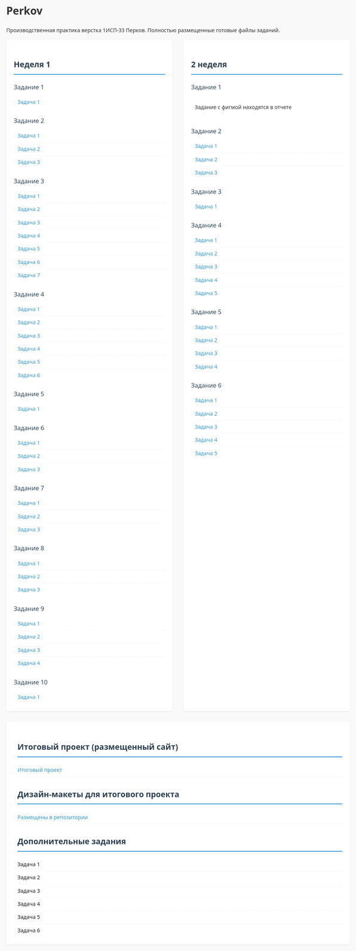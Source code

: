 # Perkov
Производственная практика верстка 1ИСП-33 Перков.
Полностью размещенные готовые файлы заданий.
<html>
<head>
    <meta charset="UTF-8">
    <meta name="viewport" content="width=device-width, initial-scale=1.0">
    <title>Задания по неделям практика</title>
    <style>
        :root {
            --primary-color: #2c3e50;
            --secondary-color: #34495e;
            --accent-color: #3498db;
            --text-color: #333;
            --light-gray: #f5f5f5;
            --border-radius: 4px;
        }       
        body {
            font-family: 'Segoe UI', Tahoma, Geneva, Verdana, sans-serif;
            line-height: 1.6;
            color: var(--text-color);
            max-width: 1200px;
            margin: 0 auto;
            padding: 20px;
            background-color: #f9f9f9;
        }        
        h2 {
            color: var(--primary-color);
            padding-bottom: 8px;
            border-bottom: 2px solid var(--accent-color);
            margin-top: 30px;
        }        
        h3 {
            color: var(--secondary-color);
            margin: 20px 0 10px 0;
            font-weight: 500;
        }        
        .weeks-container {
            display: flex;
            gap: 30px;
            flex-wrap: wrap;
        }        
        .week {
            flex: 1;
            min-width: 300px;
            background: white;
            padding: 20px;
            border-radius: var(--border-radius);
            box-shadow: 0 2px 5px rgba(0,0,0,0.05);
        }        
        .subtasks {
            margin-left: 10px;
        }        
        .subtasks div {
            padding: 6px 0;
            border-bottom: 1px dotted #eee;
        }        
        .subtasks div:last-child {
            border-bottom: none;
        }        
        a {
            color: var(--accent-color);
            text-decoration: none;
            transition: color 0.2s;
        }       
        a:hover {
            color: var(--primary-color);
            text-decoration: underline;
        }        
        @media (max-width: 768px) {
            .weeks-container {
                flex-direction: column;
                gap: 20px;
            }
            .week {
                min-width: auto;
            }
        }
    </style>
</head>
<body>
    <div class="weeks-container">
        <div class="week">
            <h2>Неделя 1</h2>
            <h3>Задание 1</h3>
            <div class="subtasks">
                <div><a href="Неделя1/Задание1/1.1.html">Задача 1</a></div>
            </div>      
            <h3>Задание 2</h3>
            <div class="subtasks">
                <div><a href="Неделя1/Задание 2/1.2.1.html">Задача 1</a></div>
                <div><a href="Неделя1/Задание 2/1.2.2.html">Задача 2</a></div>
                <div><a href="Неделя1/Задание 2/1.2.3.html">Задача 3</a></div>
            </div>
            <h3>Задание 3</h3>
            <div class="subtasks">
                <div><a href="Задание 3/1.3.1.html">Задача 1</a></div>
                <div><a href="Задание 3/1.3.2.html">Задача 2</a></div>
                <div><a href="Задание 3/1.3.3.html">Задача 3</a></div>
                <div><a href="Задание 3/1.3.4.html">Задача 4</a></div>
                <div><a href="Задание 3/1.3.5.html">Задача 5</a></div>
                <div><a href="Задание 3/1.3.6.html">Задача 6</a></div>
                <div><a href="Задание 3/1.3.7.html">Задача 7</a></div>
            </div>
            <h3>Задание 4</h3>
            <div class="subtasks">
                <div><a href="Задание 4/1.4.1.html">Задача 1</a></div>
                <div><a href="Задание 4/1.4.2.html">Задача 2</a></div>
                <div><a href="Задание 4/1.4.3.html">Задача 3</a></div>
                <div><a href="Задание 4/1.4.4.html">Задача 4</a></div>
                <div><a href="Задание 4/1.4.5.html">Задача 5</a></div>
                <div><a href="Задание 4/1.4.6.html">Задача 6</a></div>
            </div>
            <h3>Задание 5</h3>
            <div class="subtasks">
                <div><a href="Задание 5/1.5.1.html">Задача 1</a></div>
            </div>
            <h3>Задание 6</h3>
            <div class="subtasks">
                <div><a href="Задание 6/1.6.1.html">Задача 1</a></div>
                <div><a href="Задание 6/1.6.2.html">Задача 2</a></div>
                <div><a href="Задание 6/1.6.3.html">Задача 3</a></div>
            </div>
            <h3>Задание 7</h3>
            <div class="subtasks">
                <div><a href="Задание 7/1.7.1.html">Задача 1</a></div>
                <div><a href="Задание 7/1.7.2.html">Задача 2</a></div>
                <div><a href="Задание 7/1.7.3.html">Задача 3</a></div>
            </div>
            <h3>Задание 8</h3>
            <div class="subtasks">
                <div><a href="Задание 8/1.8.1.html">Задача 1</a></div>
                <div><a href="Задание 8/1.8.2.html">Задача 2</a></div>
                <div><a href="Задание 8/1.8.3.html">Задача 3</a></div>
            </div>
            <h3>Задание 9</h3>
            <div class="subtasks">
                <div><a href="Задание 9/1.9.1.html">Задача 1</a></div>
                <div><a href="Задание 9/1.9.2.html">Задача 2</a></div>
                <div><a href="Задание 9/1.9.3.html">Задача 3</a></div>
                <div><a href="Задание 9/1.9.4.html">Задача 4</a></div>
            </div>            
            <h3>Задание 10</h3>
            <div class="subtasks">
                <div><a href="Задание 10/1.10.1.html">Задача 1</a></div>
            </div>
        </div>        
        <div class="week">
            <h2>2 неделя</h2>
            <h3>Задание 1</h3>
            <div class="subtasks">
                <div><p>Задание с фигмой находятся в отчете</p></div>
            </div>            
            <h3>Задание 2</h3>
            <div class="subtasks">
                <div><a href="Неделя2/Задание 2/task1.html">Задача 1</a></div>
                <div><a href="Неделя2/Задание 2/task2.html">Задача 2</a></div>
                <div><a href="Неделя2/Задание 2/task3.html">Задача 3</a></div>
            </div>           
            <h3>Задание 3</h3>
            <div class="subtasks">
                <div><a href="Неделя2/Задание 3/task1.html">Задача 1</a></div>
            </div>           
            <h3>Задание 4</h3>
            <div class="subtasks">
                <div><a href="Неделя2/Задание 4/task1.html">Задача 1</a></div>
                <div><a href="Неделя2/Задание 4/task2.html">Задача 2</a></div>
                <div><a href="Неделя2/Задание 4/task3.html">Задача 3</a></div>
                <div><a href="Неделя2/Задание 4/task4.html">Задача 4</a></div>
                <div><a href="Неделя2/Задание 4/task5.html">Задача 5</a></div>
            </div>          
            <h3>Задание 5</h3>
            <div class="subtasks">
                <div><a href="Неделя2/Задание 5/task1.html">Задача 1</a></div>
                <div><a href="Неделя2/Задание 5/task2.html">Задача 2</a></div>
                <div><a href="Неделя2/Задание 5/task3.html">Задача 3</a></div>
                <div><a href="Неделя2/Задание 5/task4.html">Задача 4</a></div>
            </div>           
            <h3>Задание 6</h3>
            <div class="subtasks">
                <div><a href="Неделя2/Задание 6/task1.html">Задача 1</a></div>
                <div><a href="Неделя2/Задание 6/task2.html">Задача 2</a></div>
                <div><a href="Неделя2/Задание 6/task3.html">Задача 3</a></div>
                <div><a href="Неделя2/Задание 6/task4.html">Задача 4</a></div>
                <div><a href="Неделя2/Задание 6/task5.html">Задача 5</a></div>
            </div>
        </div>
            <div class="week">
            <div class="subtasks">
                <h2>Итоговый проект (размещенный сайт)</h2>
                <div><a href="Итоговый проект/Сайт/index.html">Итоговый проект</a></div>
                <h2>Дизайн-макеты для итогового проекта</h2>
                <div><a href="https://github.com/Roman-Perkov/Perkov/tree/main//Итоговый%20проект/Дизайн макеты">Размещены в репозитории</a></div>
                <h2>Дополнительные задания</h2>
                <div><a href="">Задача 1</a></div>
                <div><a href="">Задача 2</a></div>
                <div><a href="">Задача 3</a></div>
                <div><a href="">Задача 4</a></div>
                <div><a href="">Задача 5</a></div>
                <div><a href="">Задача 6</a></div>
            </div>
    </div>
</body>
</html>
